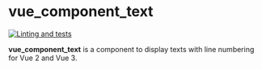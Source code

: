 # vue_component_text

[![Linting and tests](https://github.com/GhentCDH/vue_component_text/actions/workflows/linting_tests.yml/badge.svg)](https://github.com/GhentCDH/vue_component_text/actions/workflows/linting_tests.yml)

**vue_component_text** is a component to display texts with line numbering for Vue 2 and Vue 3.
